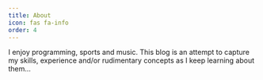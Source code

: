 ```yaml
---
title: About
icon: fas fa-info
order: 4
---
```



I enjoy programming, sports and music. This blog is an attempt to capture my skills, experience and/or rudimentary concepts as I keep learning about them...  
